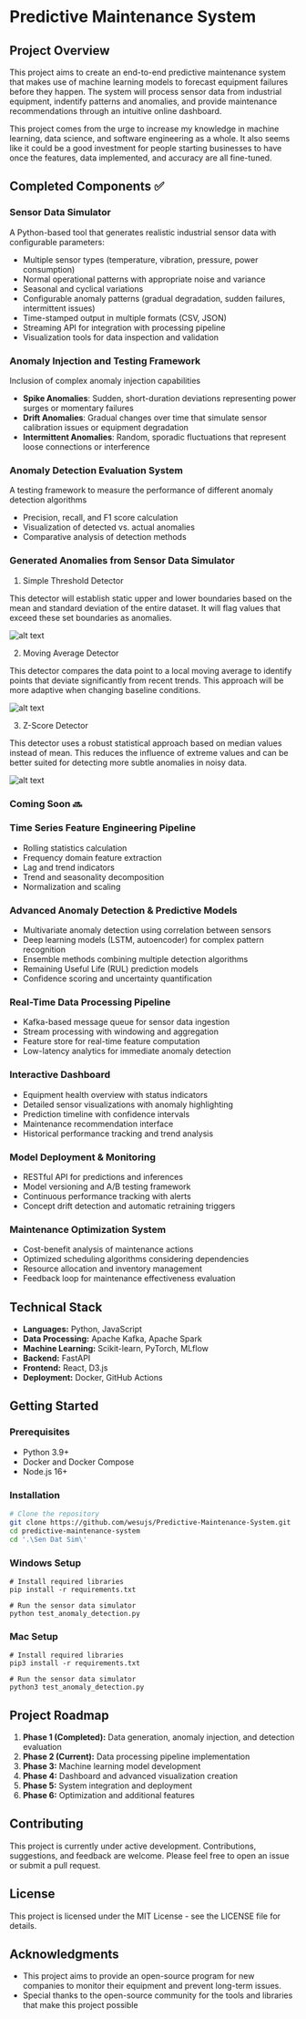 # Predictive Maintenance System

## Project Overview

This project aims to create an end-to-end predictive maintenance system that makes use of machine learning models to forecast equipment failures before they happen. The system will process sensor data from industrial equipment, indentify patterns and anomalies, and provide maintenance recommendations through an intuitive online dashboard.

This project comes from the urge to increase my knowledge in machine learning, data science, and software engineering as a whole. It also seems like it could be a good investment for people starting businesses to have once the features, data implemented, and accuracy are all fine-tuned.

## Completed Components ✅

### Sensor Data Simulator
A Python-based tool that generates realistic industrial sensor data with configurable parameters:
- Multiple sensor types (temperature, vibration, pressure, power consumption)
- Normal operational patterns with appropriate noise and variance
- Seasonal and cyclical variations
- Configurable anomaly patterns (gradual degradation, sudden failures, intermittent issues)
- Time-stamped output in multiple formats (CSV, JSON)
- Streaming API for integration with processing pipeline
- Visualization tools for data inspection and validation

### Anomaly Injection and Testing Framework
Inclusion of complex anomaly injection capabilities
- **Spike Anomalies**: Sudden, short-duration deviations representing power surges or momentary failures
- **Drift Anomalies**: Gradual changes over time that simulate sensor calibration issues or equipment degradation
- **Intermittent Anomalies**: Random, sporadic fluctuations that represent loose connections or interference

### Anomaly Detection Evaluation System
A testing framework to measure the performance of different anomaly detection algorithms
- Precision, recall, and F1 score calculation
- Visualization of detected vs. actual anomalies
- Comparative analysis of detection methods

### Generated Anomalies from Sensor Data Simulator
1. Simple Threshold Detector

This detector will establish static upper and lower boundaries based on the mean and standard   deviation of the entire dataset. It will flag values that exceed these set boundaries as anomalies.

![alt text](https://cdn.discordapp.com/attachments/1051835950902288435/1354638520701947985/Figure_1.png?ex=67e604ef&is=67e4b36f&hm=a0fe1431e49d732076f3cd942d5b1a5b5771ffd34289d7e670b9b6a17fcf6968& "Simple Threshold Detector")

2. Moving Average Detector

This detector compares the data point to a local moving average to identify points that deviate significantly from recent trends. This approach will be more adaptive when changing baseline conditions.

![alt text](https://media.discordapp.net/attachments/1051835950902288435/1354638543951237151/Figure_2.png?ex=67e604f4&is=67e4b374&hm=d82b4a208efc94aa525cc5252389e051b4eaf31fed1a69572934db6ee9e94908&=&format=webp&quality=lossless&width=1610&height=858 "Moving Aveg Detector")

3. Z-Score Detector

This detector uses a robust statistical approach based on median values instead of mean. This reduces the influence of extreme values and can be better suited for detecting more subtle anomalies in noisy data.

![alt text](https://media.discordapp.net/attachments/1051835950902288435/1354638570698178570/Figure_3.png?ex=67e604fb&is=67e4b37b&hm=321e10a018b7823255f29c3f329dd0dcdfbc502fe32f950ca95ea0086b6d3b18&=&format=webp&quality=lossless&width=1610&height=858 "Z-Score Detector")
### Coming Soon 🔜

### Time Series Feature Engineering Pipeline
- Rolling statistics calculation
- Frequency domain feature extraction
- Lag and trend indicators
- Trend and seasonality decomposition
- Normalization and scaling

### Advanced Anomaly Detection & Predictive Models
- Multivariate anomaly detection using correlation between sensors
- Deep learning models (LSTM, autoencoder) for complex pattern recognition
- Ensemble methods combining multiple detection algorithms
- Remaining Useful Life (RUL) prediction models
- Confidence scoring and uncertainty quantification

### Real-Time Data Processing Pipeline
- Kafka-based message queue for sensor data ingestion
- Stream processing with windowing and aggregation
- Feature store for real-time feature computation
- Low-latency analytics for immediate anomaly detection

### Interactive Dashboard
- Equipment health overview with status indicators
- Detailed sensor visualizations with anomaly highlighting
- Prediction timeline with confidence intervals
- Maintenance recommendation interface
- Historical performance tracking and trend analysis

### Model Deployment & Monitoring
- RESTful API for predictions and inferences
- Model versioning and A/B testing framework
- Continuous performance tracking with alerts
- Concept drift detection and automatic retraining triggers

### Maintenance Optimization System
- Cost-benefit analysis of maintenance actions
- Optimized scheduling algorithms considering dependencies
- Resource allocation and inventory management
- Feedback loop for maintenance effectiveness evaluation

## Technical Stack

- **Languages:** Python, JavaScript
- **Data Processing:** Apache Kafka, Apache Spark
- **Machine Learning:** Scikit-learn, PyTorch, MLflow
- **Backend:** FastAPI
- **Frontend:** React, D3.js
- **Deployment:** Docker, GitHub Actions

## Getting Started

### Prerequisites
- Python 3.9+
- Docker and Docker Compose
- Node.js 16+

### Installation

```bash
# Clone the repository
git clone https://github.com/wesujs/Predictive-Maintenance-System.git
cd predictive-maintenance-system
cd '.\Sen Dat Sim\'
```
### Windows Setup
```
# Install required libraries
pip install -r requirements.txt

# Run the sensor data simulator 
python test_anomaly_detection.py
```

### Mac Setup
```
# Install required libraries
pip3 install -r requirements.txt

# Run the sensor data simulator 
python3 test_anomaly_detection.py

```

## Project Roadmap

1. **Phase 1 (Completed):** Data generation, anomaly injection, and detection evaluation
2. **Phase 2 (Current):** Data processing pipeline implementation
3. **Phase 3:** Machine learning model development
4. **Phase 4:** Dashboard and advanced visualization creation
5. **Phase 5:** System integration and deployment
6. **Phase 6:** Optimization and additional features

## Contributing

This project is currently under active development. Contributions, suggestions, and feedback are welcome. Please feel free to open an issue or submit a pull request.

## License

This project is licensed under the MIT License - see the LICENSE file for details.

## Acknowledgments

- This project aims to provide an open-source program for new companies to monitor their equipment and prevent long-term issues.
- Special thanks to the open-source community for the tools and libraries that make this project possible

